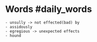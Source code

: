 # Words #daily_words
	- unsully -> not effected(bad) by
	- assidously
	- egregious -> unexpected effects
	- hound